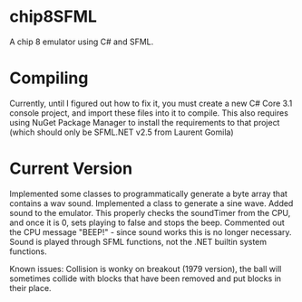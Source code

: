 # chip8SFML
A chip 8 emulator using C# and SFML.

# Compiling
Currently, until I figured out how to fix it, you must create a new C# Core 3.1 console project, and import these files into it to compile.
This also requires using NuGet Package Manager to install the requirements to that project (which should only be SFML.NET v2.5 from Laurent Gomila)

# Current Version
Implemented some classes to programmatically generate a byte array that contains a wav sound.
Implemented a class to generate a sine wave.
Added sound to the emulator.  This properly checks the soundTimer from the CPU, and once it is 0, sets playing to false and stops the beep.
Commented out the CPU message "BEEP!" - since sound works this is no longer necessary.  Sound is played through SFML functions, not the
.NET builtin system functions.

Known issues:
Collision is wonky on breakout (1979 version), the ball will sometimes collide with blocks that 
have been removed and put blocks in their place.